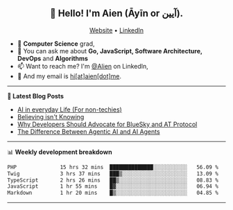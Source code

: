 <h2 align="center">👋 Hello! I'm Aien (Āyīn or آیین).</h2>
<p align="center">
  <a href="https://www.aien.me">Website</a> •
  <a href="https://www.linkedin.com/in/aiensaidi/">LinkedIn</a>
</p>


- 🌱 **Computer Science** grad,
- 💬 You can ask me about **Go, JavaScript, Software Architecture, DevOps** and **Algorithms**
- 📫 Want to reach me? I'm [@Alien](https://www.linkedin.com/in/aiensaidi/) on LinkedIn,
- 📧 And my email is [hi[at]aien[dot]me](mailto:hi@aien.me).

-------

**📝 Latest Blog Posts**

<!-- BLOG-POST-LIST:START -->
- [AI in everyday Life (For non-techies)](https://aien.me/ai-in-everyday-life-for-non-techies/)
- [Believing isn't Knowing](https://aien.me/believing-isnt-knowing/)
- [Why Developers Should Advocate for BlueSky and AT Protocol](https://aien.me/why-developers-should-advocate-for-bluesky-and-at-protocol/)
- [The Difference Between Agentic AI and AI Agents](https://aien.me/the-difference-between-agentic-ai-and-ai-agents/)
<!-- BLOG-POST-LIST:END -->

-------

📊 **Weekly development breakdown**
<!--START_SECTION:waka-->

```txt
PHP              15 hrs 32 mins  ██████████████░░░░░░░░░░░   56.09 %
Twig             3 hrs 37 mins   ███▒░░░░░░░░░░░░░░░░░░░░░   13.09 %
TypeScript       2 hrs 26 mins   ██▒░░░░░░░░░░░░░░░░░░░░░░   08.83 %
JavaScript       1 hr 55 mins    █▓░░░░░░░░░░░░░░░░░░░░░░░   06.94 %
Markdown         1 hr 20 mins    █▒░░░░░░░░░░░░░░░░░░░░░░░   04.85 %
```

<!--END_SECTION:waka-->

-------
